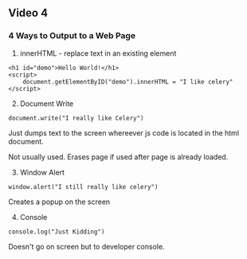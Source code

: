 ## Video 4

### 4 Ways to Output to a Web Page

1. innerHTML - replace text in an existing element

```
<h1 id="demo">Hello World!</h1>
<script>
	document.getElementByID("demo").innerHTML = "I like celery"
</script>

```
 
2. Document Write

```
document.write("I really like Celery")
```

Just dumps text to the screen whereever js code is located in the html document.

Not usually used. Erases page if used after page is already loaded.

3. Window Alert

```
window.alert("I still really like celery")
```
Creates a popup on the screen

4. Console

```
console.log("Just Kidding")
```

Doesn't go on screen but to developer console.